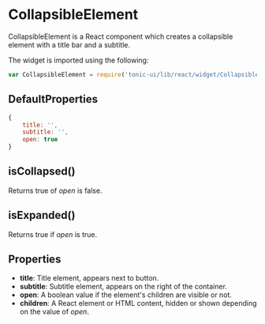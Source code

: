 # CollapsibleElement

CollapsibleElement is a React component which creates a
collapsible element with a title bar and a subtitle.

The widget is imported using the following:

```js
var CollapsibleElement = require('tonic-ui/lib/react/widget/CollapsibleElement');
```

## DefaultProperties

```js
{
    title: '',
    subtitle: '',
    open: true
}
```

## isCollapsed()

Returns true of _open_ is false.

## isExpanded()

Returns true if _open_ is true.

## Properties

- __title__: Title element, appears next to button.
- __subtitle__: Subtitle element, appears on the right of the container.
- __open__: A boolean value if the element's children are visible or not.
- __children__: A React element or HTML content, hidden or shown depending on the value of _open_.
